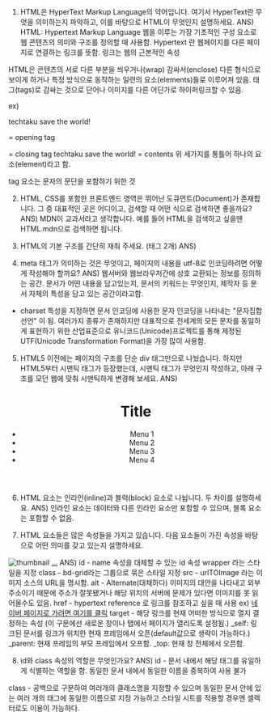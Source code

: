 1. HTML은 HyperText Markup Language의 약어입니다. 여기서 HyperText란 무엇을 의미하는지 파악하고, 이를 바탕으로 HTML이 무엇인지 설명하세요.
ANS)
HTML: Hypertext Markup Language
	웹을 이루는 가장 기초적인 구성 요소로 웹 콘텐츠의 의미와 구조를 정의할 때 사용함.
Hypertext 란 웹페이지를 다른 페이지로 연결하는 링크를 뜻함. 
	링크는 웹의 근본적인 속성

HTML은 콘텐츠의 서로 다른 부분을 씌우거나(wrap) 감싸서(enclose) 다른 형식으로 보이게 하거나 특정 방식으로 동작하는
일련의 요소(elements)들로 이루어져 있음. 태그(tags)로 감싸는 것으로 단어나 이미지를 다른 어딘가로 하이퍼링크할 수 있음.

ex) <p>techtaku save the world!</p>
<p> = opening tag
</p> = closing tag
techtaku save the world! = contents
위 세가지를 통틀어 하나의 요소(element)라고 함.
<p>tag 요소는 문자의 문단을 포함하기 위한 것


2. HTML, CSS를 포함한 프론트엔드 영역은 뛰어난 도큐먼트(Document)가 존재합니다. 그 중 대표적인 곳은 어디이고, 검색할 때 어떤 식으로 검색하면 좋을까요?
ANS)
MDN이 교과서라고 생각합니다. 예를 들어 HTML을 검색하고 싶을땐 HTML.mdn으로 검색하면 됩니다.

3. HTML의 기본 구조를 간단히 재춰 주세요. (태그 2개)
ANS)
<!doctype html>
<html>
    <head>
    </head>
    <body>
    </body>
</html>

4. meta 태그가 의미하는 것은 무엇이고, 페이지의 내용을 utf-8로 인코딩하려면 어떻게 작성해야 할까요?
ANS)
웹서버와 웹브라우저간에 상호 교환되는 정보를 정의하는 공간. 문서가 어떤 내용을 담고있는지, 문서의 키워드는 무엇인지, 제작자 등 문서 자체의 특성을 담고 있는 공간이라고함.

- charset 특성을 지정하면 문서 인코딩에 사용한 문자 인코딩을 나타내는 "문자집합선언" 이 됨. 여러가지 종류가 존재하지만 대표적으로 전세계의 모든 문자를 동일하게 표현하기 위한 산업표준으로 유니코드(Unicode)프로젝트를 통해 제정된 UTF(Unicode Transformation Format)을 가장 많이 사용함.
<!-- utf-8 encoding 방법-->
<meta charset="UTF-8"/> <!-- 이 외에도 16, 32 버전 등이 있는듯 하다.-->

5. HTML5 이전에는 페이지의 구조를 단순 div 태그만으로 나눴습니다. 하지만 HTML5부터 시맨틱 태그가 등장했는데, 시맨틱 태그가 무엇인지 작성하고, 아래 구조를 모던 웹에 맞춰 시맨틱하게 변경해 보세요.
ANS)
<!doctype html>
<html>
	<head>
		<title>div to semantic tags</title>
	</head>
	<body>
		<header>
			<h1>Title</h1>
			<nav>
				<ul>
					<li>Menu 1</li>
					<li>Menu 2</li>
					<li>Menu 3</li>
					<li>Menu 4</li>
				</ul>
			</nav>
		</header>		
		<main>
			<article>
				<section></section>
                <section></section>
			</article>
			<article>
				<section></section>
                <section></section>
			</article>
		</main>
		<footer></footer>
	</body>
</html>

6. HTML 요소는 인라인(inline)과 블럭(block) 요소로 나뉩니다. 두 차이를 설명하세요.
ANS)
인라인 요소는 데이터와 다른 인라인 요소만 포함할 수 있으며, 블록 요소는 포함할 수 없음.

7. HTML 요소들은 많은 속성들을 가지고 있습니다. 다음 요소들이 가진 속성을 바탕으로 어떤 의미를 갖고 있는지  설명하세요.
<div id="wrapper"></div> 
<main class="bd-grid"></main>
<img src="urlToImage" alt="thumbnail" />
<a href="www.naver.com" target="_blank">...</a>
ANS)
id - name 속성을 대체할 수 있는 id 속성 wrapper 라는 스타일을 지정
class - bd-grid라는 그룹으로 묶은 스타일 지정
src - urlTOImage 라는 이미지 소스의 URL을 명시함.
alt - Alternate(대채하다) 이미지의 대안을 나타내고 외부주소이기 때문에 주소가 잘못됐거나 해당 위치의 서버에 문제가 있다면 이미지를 못 읽어올수도 있음.
href - hypertext reference 로 링크를 참조하고 싶을 때 사용
ex) <a href="https://www.naver.com">네이버 페이지로 가려면 여기를 클릭</a>
target - 해당 링크를 현재 어떠한 방식으로 열지 결정하는 속성 (이 구문에선 새로운 창이나 탭에서 페이지가 열리도록 설정됨.)
_self: 링크된 문서를 링크가 위치한 현재 프레임에서 오픈(default값으로 생략이 가능하다.)
_parent: 현재 프레임의 부모 프레임에서 오프함.
_top: 현재 창 전체에서 오픈함.


8. id와 class 속성의 역할은 무엇인가요?
ANS)
id - 문서 내에서 해당 태그를 유일하게 식별하는 역할을 함. 동일한 문서 내에서 동일한 이름을 중복하여 사용 불가

class - 공백으로 구분하여 여러개의 클래스명을 지정할 수 있으며 동일한 문서 안에 있는 여러 개의 태그에 동일한 이름으로 지정 가능하고 스타일 시트를 적용할 경우엔 셀렉터로도 이용이 가능하다.